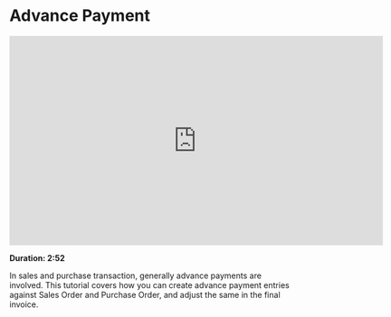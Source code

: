 <!-- add-breadcrumbs -->
<!-- add-breadcrumbs -->
# Advance Payment

<iframe width="660" height="371" src="https://www.youtube.com/embed/J46-6qtyZ9U" frameborder="0" allowfullscreen></iframe>

**Duration: 2:52**

In sales and purchase transaction, generally advance payments are involved. This tutorial covers how you can create advance payment entries against Sales Order and Purchase Order, and adjust the same in the final invoice.